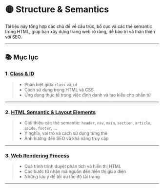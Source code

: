 # 🟡 Structure & Semantics

Tài liệu này tổng hợp các chủ đề về cấu trúc, bố cục và các thẻ semantic trong HTML, giúp bạn xây dựng trang web rõ ràng, dễ bảo trì và thân thiện với SEO.

---

## 📚 Mục lục

### 1. [Class & ID](Class&ID/README.md)
> - Phân biệt giữa `class` và `id`  
> - Cách sử dụng trong HTML và CSS  
> - Ứng dụng thực tế trong việc định danh và tạo kiểu cho phần tử

---

### 2. [HTML Semantic & Layout Elements](HTML_Semantic&Layout_Elements/README.md)
> - Giới thiệu các thẻ semantic: `header`, `nav`, `main`, `section`, `article`, `aside`, `footer`, ...  
> - Ý nghĩa, vai trò và cách sử dụng từng thẻ  
> - Ảnh hưởng đến SEO và khả năng truy cập

---

### 3. [Web Rendering Process](Web_Rendering_Process/README.md)
> - Quá trình trình duyệt phân tích và hiển thị HTML  
> - Các bước từ nhận mã nguồn đến hiển thị giao diện  
> - Những lưu ý để tối ưu tốc độ tải trang

---